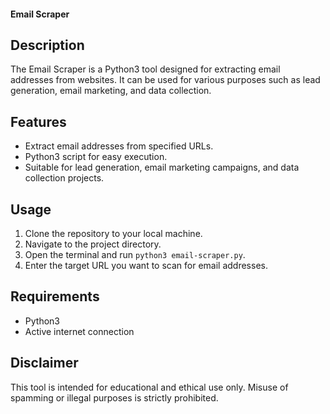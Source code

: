 #### Email Scraper

## Description
The Email Scraper is a Python3 tool designed for extracting email addresses from websites. It can be used for various purposes such as lead generation, email marketing, and data collection.

## Features
- Extract email addresses from specified URLs.
- Python3 script for easy execution.
- Suitable for lead generation, email marketing campaigns, and data collection projects.

## Usage
1. Clone the repository to your local machine.
2. Navigate to the project directory.
3. Open the terminal and run `python3 email-scraper.py`.
4. Enter the target URL you want to scan for email addresses.

## Requirements
- Python3
- Active internet connection

## Disclaimer
This tool is intended for educational and ethical use only. Misuse of spamming or illegal purposes is strictly prohibited.
